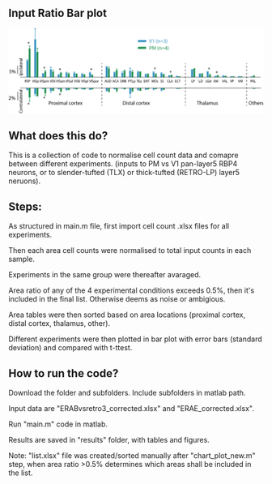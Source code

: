 ## Input Ratio Bar plot

<img src="https://github.com/zhiwen10/Whole_Brain_Input_Mapping/blob/master/average_area_input_ratio/git_bar_example2.png" />

## What does this do?
This is a collection of code to normalise cell count data and comapre between different experiments.
(inputs to PM vs V1 pan-layer5 RBP4 neurons, or to slender-tufted (TLX) or thick-tufted (RETRO-LP) layer5 neruons).

## Steps:
As structured in main.m file, first import cell count .xlsx files for all experiments.

Then each area cell counts were normalised to total input counts in each sample.

Experiments in the same group were thereafter avaraged.

Area ratio of any of the 4 experimental conditions exceeds 0.5%, then it's included in the final list. Otherwise deems as noise or ambigious.

Area tables were then sorted based on area locations (proximal cortex, distal cortex, thalamus, other).

Different experiments were then plotted in bar plot with error bars (standard deviation) and compared with t-ttest.

## How to run the code?
Download the folder and subfolders. Include subfolders in matlab path.

Input data are "ERABvsretro3_corrected.xlsx" and "ERAE_corrected.xlsx".

Run "main.m" code in matlab.

Results are saved in "results" folder, with tables and figures.

Note: "list.xlsx" file was created/sorted manually after "chart_plot_new.m" step, when area ratio >0.5% determines which areas shall be included in the list.



